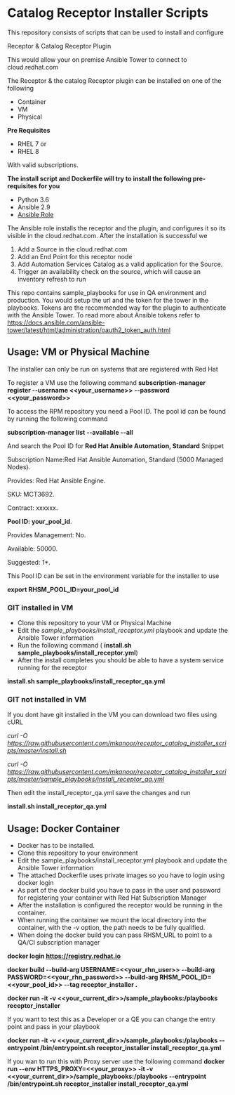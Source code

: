 
# Catalog Receptor Installer Scripts

This repository consists of scripts that can be used to install and configure

 Receptor & 
 Catalog Receptor Plugin

This would allow your on premise Ansible Tower to connect to cloud.redhat.com

The Receptor & the catalog Receptor plugin can be installed on one of the following

 - Container
 - VM
 - Physical 

**Pre Requisites**

 - RHEL 7 or
 - RHEL 8
  
 With valid subscriptions.

**The install script and Dockerfile will try to install the following pre-requisites for you**

 - Python 3.6
 - Ansible 2.9
 - [Ansible Role](https://galaxy.ansible.com/mkanoor/catalog_receptor_installer)

The Ansible role installs the receptor and the plugin, and configures it so its visible in the cloud.redhat.com. After the installation is successful we
1. Add a Source in the cloud.redhat.com
2. Add an End Point for this receptor node
3. Add Automation Services Catalog as a valid application for the Source.
4. Trigger an availability check on the source, which will cause an inventory refresh to run

This repo contains sample_playbooks for use in QA environment and production. You would setup the url and the token for the tower in the playbooks. Tokens are the recommended way for the plugin to authenticate with the Ansible Tower. To read more about Ansible tokens refer to https://docs.ansible.com/ansible-tower/latest/html/administration/oauth2_token_auth.html

## Usage: VM or Physical Machine
   The installer can only be run on systems that are registered with Red Hat

   To register a VM use the following command
   **subscription-manager register --username <<your_username>> --password <<your_password>>**

   To access the RPM repository you need a Pool ID. The pool id can be found by running
   the following command

   **subscription-manager list --available --all**

   And search the Pool ID for **Red Hat Ansible Automation, Standard**
   Snippet

   
  Subscription Name:Red Hat Ansible Automation, Standard (5000 Managed Nodes). 

 Provides:  Red Hat Ansible Engine. 

SKU: MCT3692. 

Contract:  xxxxxx. 

**Pool ID: your_pool_id**. 

Provides Management: No. 

Available: 50000. 

Suggested: 1*. 


   This Pool ID can be set in the environment variable for the installer to use

   **export RHSM_POOL_ID=your_pool_id**

### GIT installed in VM
 - Clone this repository to your VM or Physical Machine
 - Edit the *sample_playbooks/install_receptor.yml* playbook and update the Ansible Tower information
 - Run the following command ( **install.sh sample_playbooks/install_receptor.yml**)
 - After the install completes you should be able to have a system service running for the receptor


**install.sh sample_playbooks/install_receptor_qa.yml**

### GIT not installed in VM

If you dont have git installed in the VM you can download two files using cURL


*curl -O https://raw.githubusercontent.com/mkanoor/receptor_catalog_installer_scripts/master/install.sh*


*curl -O https://raw.githubusercontent.com/mkanoor/receptor_catalog_installer_scripts/master/sample_playbooks/install_receptor_qa.yml*

Then edit the install_receptor_qa.yml save the changes and run

**install.sh install_receptor_qa.yml**


## Usage: Docker Container

- Docker has to be installed.
- Clone this repository to your environment
- Edit the sample_playbooks/install_receptor.yml playbook and update the Ansible Tower information
- The attached Dockerfile uses private images so you have to login using docker login
- As part of the docker build you have to pass in the user and password for registering your container with Red Hat Subscription Manager
- After the installation is configured the receptor would be running in the container.
- When running the container we mount the local directory into the container, with the -v option, the path needs to be fully qualified.
- When doing the docker build you can pass RHSM_URL to point to a QA/CI subscription manager


**docker login https://registry.redhat.io**

**docker build --build-arg USERNAME=<<your_rhn_user>> --build-arg  PASSWORD=<<your_rhn_password>> --build-arg RHSM_POOL_ID=<<your_pool_id>> --tag receptor_installer .**


**docker run -it  -v <<your_current_dir>>/sample_playbooks:/playbooks receptor_installer**

If you want to test this as a Developer or a QE you can change the entry point and pass in your playbook

**docker run -it -v <<your_current_dir>>/sample_playbooks:/playbooks --entrypoint /bin/entrypoint.sh receptor_installer install_receptor_qa.yml**

If you wan to run this with Proxy server use the following command
**docker run --env HTTPS_PROXY=<<your_proxy>> -it -v <<your_current_dir>>/sample_playbooks:/playbooks --entrypoint /bin/entrypoint.sh receptor_installer install_receptor_qa.yml**

